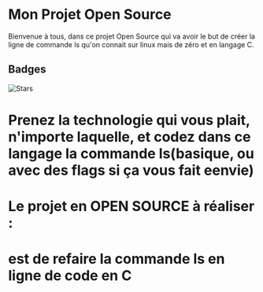 
# Mon Projet Open Source 

Bienvenue à tous, dans ce projet Open Source qui va avoir le but de créer la ligne de commande ls qu'on connait sur linux mais de zéro et en langage C. 

## Badges 

![Stars](https://img.shields.io/badge/badge-0)


# Prenez la technologie qui vous plait, n'importe laquelle, et codez dans ce langage la commande ls(basique, ou avec des flags si ça vous fait eenvie)

# Le projet en OPEN SOURCE à réaliser : 
# est de refaire la commande ls en ligne de code en C 

# 